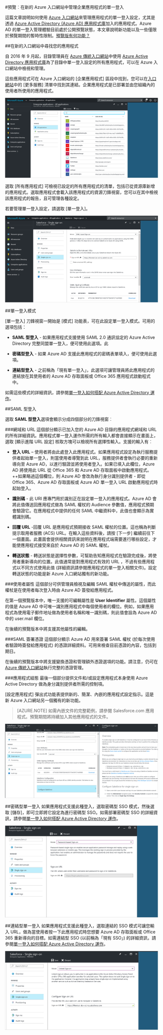 <properties
    pageTitle="在 Azure Active Directory 預覽版中管理企業應用程式的單一登入 |Microsoft Azure"
    description="了解如何使用 Azure Active Directory 管理企業應用程式的單一登入"
    services="active-directory"
    documentationCenter=""
    authors="asmalser"
    manager="femila"
    editor=""/>

<tags
    ms.service="active-directory"
    ms.devlang="na"
    ms.topic="article"
    ms.tgt_pltfrm="na"
    ms.workload="identity"
    ms.date="09/12/2016"
    ms.author="asmalser"/>

#預覽︰在新的 Azure 入口網站中管理企業應用程式的單一登入

這篇文章說明如何使用 [Azure 入口網站](https://portal.azure.com)來管理應用程式的單一登入設定，尤其是透過 [Azure Active Directory (Azure AD) 應用程式庫](active-directory-appssoaccess-whatis.md#get-started-with-the-azure-ad-application-gallery)加入的應用程式。Azure AD 的單一登入管理體驗目前處於公開預覽狀態，本文章說明新功能以及一些僅限於預覽期間的暫時性限制。[預覽版有何功能？](active-directory-preview-explainer.md)

##在新的入口網站中尋找您的應用程式

自 2016 年 9 月起，目錄管理員在 [Azure 傳統入口網站](https://manage.windowsazure.com)中使用 [Azure Active Directory 應用程式庫](active-directory-appssoaccess-whatis.md#get-started-with-the-azure-ad-application-gallery)為了目錄中單一登入設定的所有應用程式，可以在 Azure 入口網站中檢視和管理。

這些應用程式可在 Azure 入口網站的 [企業應用程式] 區段中找到，您可以在[入口網站](https://portal.azure.com)中的 [更多服務] 清單中找到其連結。企業應用程式是已部署並由您組織內的使用者所使用的應用程式。

![企業應用程式刀鋒視窗][1]

選取 [所有應用程式] 可檢視已設定的所有應用程式的清單，包括已從資源庫新增的應用程式。選取應用程式會載入該應用程式的資源刀鋒視窗，您可以在其中檢視該應用程式的報告，且可管理各種設定。

若要管理單一登入設定，請選取 [單一登入]。

![應用程式資源刀鋒視窗][2]


##單一登入模式

[單一登入] 刀鋒視窗一開始是 [模式] 功能表，可在此設定單一登入模式。可用的選項包括：

* **SAML 型登入** - 如果應用程式支援使用 SAML 2.0 通訊協定的 Azure Active Directory 完整同盟單一登入，便可使用此選項。此

* **密碼型登入** - 如果 Azure AD 支援此應用程式的密碼表單填入，便可使用此選項。

* **連結型登入** - 之前稱為「現有單一登入」，此選項可讓管理員將此應用程式的連結放在其使用者的 Azure AD 存取面板或 Office 365 應用程式啟動程式中。

如需這些模式的詳細資訊，請參閱[單一登入如何搭配 Azure Active Directory 運作](active-directory-appssoaccess-whatis.md#how-does-single-sign-on-with-azure-active-directory-work)。


##SAML 型登入

選取 **SAML 型登入**選項會顯示分成四個部分的刀鋒視窗︰

###網域和 URL
這個部分顯示已加入您的 Azure AD 目錄的應用程式網域和 URL 的所有詳細資訊。應用程式單一登入運作所需的所有輸入都會直接顯示在畫面上，選取 [顯示進階 URL 設定] 核取方塊可以檢視所有選擇性輸入。支援的輸入有︰

* **登入 URL** – 使用者將由此處登入此應用程式。如果應用程式設定為執行服務提供者起始單一登入，則當使用者導覽到此 URL，服務提供者會執行必要的重新導向至 Azure AD，以進行驗證並將使用者登入。如果已填入此欄位，Azure AD 將使用此 URL 從 Office 365 和 Azure AD 存取面板中啟動應用程式。++如果略過這個欄位，則 Azure AD 會改為執行身分識別提供者 - 即從 Office 365、Azure AD 存取面板或 Azure AD 單一登入 URL 啟動應用程式時起始登入。

* **識別碼** - 此 URI 應專門用於識別正在設定單一登入的應用程式。Azure AD 會將此值傳送回應用程式做為 SAML 權杖的 Audience 參數值，應用程式預期會驗證它。在應用程式中提供的任何 SAML 中繼資料中，此值也會顯示為實體識別碼。

* **回覆 URL** -回覆 URL 是應用程式預期接收 SAML 權杖的位置。這也稱為判斷提示取用者服務 (ACS) URL。在輸入這些資料後，請按 [下一步] 繼續前往下一個畫面。此畫面會提供相關資訊來說明在應用程式端需要進行哪些設定，才能使應用程式接受來自於 Azure AD 的 SAML 權杖。

* **轉送狀態** - 轉送狀態是選擇性參數，可幫助告知應用程式在驗證完成後，將使用者重新導向的位置。此值通常是對應用程式有效的 URL ，不過有些應用程式以不同方式使用此值 (詳細資訊請參閱應用程式的單一登入相關文件)。設定轉送狀態的功能是新 Azure 入口網站獨有的新功能。

###使用者屬性
這個部分可供管理員檢視及編輯 SAML 權杖中傳送的屬性，而此權杖是在使用者每次登入時由 Azure AD 簽發給應用程式。

在第一個預覽版本中，唯一支援的可編輯屬性是 **User Identifier** 屬性。這個屬性的值是 Azure AD 中可唯一識別應用程式中每個使用者的欄位。例如，如果應用程式為使用電子郵件地址做為使用者名稱和唯一識別碼，則此值會設為 Azure AD 中的 user.mail 欄位。

在後續的預覽版本中將支援其他屬性的編輯。

###SAML 簽署憑證
這個部分顯示 Azure AD 用來簽署 SAML 權杖 (於每次使用者驗證時簽發給應用程式) 的憑證詳細資料。可用來檢查目前憑證的內容，包括到期日。

在後續的預覽版本中將支援變換憑證和管理額外憑證選項的功能。請注意，仍可在 [Azure 傳統入口網站](active-directory-sso-certs.md)執行完整的憑證管理。

###應用程式組態
最後一個部分提供文件和/或設定應用程式本身使用 Azure Active Directory 做為身分識別提供者所需的控制項。

[設定應用程式] 彈出式功能表提供新的、簡潔、內嵌的應用程式設定指示。這是新 Azure 入口網站另一個獨有的新功能。

> [AZURE.NOTE] 如需內嵌文件的完整範例，請參閱 Salesforce.com 應用程式。預覽期間將持續加入其他應用程式的文件。

![內嵌的文件][3]

##密碼型單一登入
如果應用程式支援此種登入，選取密碼型 SSO 模式，然後選取 [儲存]，即可立即將它設定為進行密碼型 SSO。如需部署密碼型 SSO 的詳細資訊，請參閱[單一登入如何搭配 Azure Active Directory 運作](active-directory-appssoaccess-whatis.md#how-does-single-sign-on-with-azure-active-directory-work)。

![密碼型單一登入][4]


##連結型單一登入
如果應用程式支援此種登入，選取連結的 SSO 模式可讓您輸入 URL，做為當使用者按一下此應用程式時您想要 Azure AD 存取面板或 Office 365 重新導向的目標。如需連結型 SSO (以前稱為「現有 SSO」) 的詳細資訊，請參閱[單一登入如何搭配 Azure Active Directory 運作](active-directory-appssoaccess-whatis.md#how-does-single-sign-on-with-azure-active-directory-work)。

![連結型單一登入][5]

[1]: ./media/active-directory-enterprise-apps-manage-sso/enterprise-apps-blade.PNG
[2]: ./media/active-directory-enterprise-apps-manage-sso/enterprise-apps-sso-blade.PNG
[3]: ./media/active-directory-enterprise-apps-manage-sso/enterprise-apps-blade-embedded-docs.PNG
[4]: ./media/active-directory-enterprise-apps-manage-sso/enterprise-apps-blade-password-sso.PNG
[5]: ./media/active-directory-enterprise-apps-manage-sso/enterprise-apps-blade-linked-sso.PNG

<!---HONumber=AcomDC_0928_2016-->